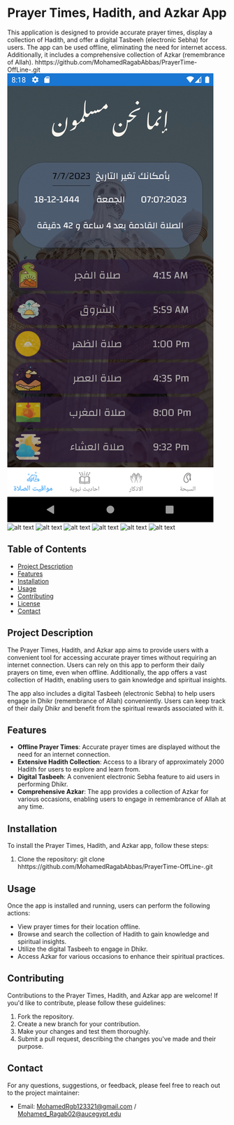 # Prayer Times, Hadith, and Azkar App

This application is designed to provide accurate prayer times, display a collection of Hadith, and offer a digital Tasbeeh (electronic Sebha) for users. The app can be used offline, eliminating the need for internet access. Additionally, it includes a comprehensive collection of Azkar (remembrance of Allah).
hhttps://github.com/MohamedRagabAbbas/PrayerTime-OffLine-.git
![Alt text](ScreenShots/Screenshot_1.png?raw=true "Title")
![alt text](https://github.com/[MohamedRagabAbbas]/[PrayerTime-OffLine-]/ScreenShots/Screenshot_1.png?raw=true)
![alt text](https://github.com/[MohamedRagabAbbas]/[PrayerTime-OffLine-]/ScreenShots/Screenshot_2.png?raw=true)
![alt text](https://github.com/[MohamedRagabAbbas]/[PrayerTime-OffLine-]/ScreenShots/Screenshot_3.png?raw=true)
![alt text](https://github.com/[MohamedRagabAbbas]/[PrayerTime-OffLine-]/ScreenShots/Screenshot_4.png?raw=true)
![alt text](https://github.com/[MohamedRagabAbbas]/[PrayerTime-OffLine-]/ScreenShots/Screenshot_5.png?raw=true)
![alt text](https://github.com/[MohamedRagabAbbas]/[PrayerTime-OffLine-]/ScreenShots/Screenshot_6.png?raw=true)

## Table of Contents

- [Project Description](#project-description)
- [Features](#features)
- [Installation](#installation)
- [Usage](#usage)
- [Contributing](#contributing)
- [License](#license)
- [Contact](#contact)

## Project Description

The Prayer Times, Hadith, and Azkar app aims to provide users with a convenient tool for accessing accurate prayer times without requiring an internet connection. Users can rely on this app to perform their daily prayers on time, even when offline. Additionally, the app offers a vast collection of Hadith, enabling users to gain knowledge and spiritual insights.

The app also includes a digital Tasbeeh (electronic Sebha) to help users engage in Dhikr (remembrance of Allah) conveniently. Users can keep track of their daily Dhikr and benefit from the spiritual rewards associated with it.

## Features

- **Offline Prayer Times**: Accurate prayer times are displayed without the need for an internet connection.
- **Extensive Hadith Collection**: Access to a library of approximately 2000 Hadith for users to explore and learn from.
- **Digital Tasbeeh**: A convenient electronic Sebha feature to aid users in performing Dhikr.
- **Comprehensive Azkar**: The app provides a collection of Azkar for various occasions, enabling users to engage in remembrance of Allah at any time.

## Installation

To install the Prayer Times, Hadith, and Azkar app, follow these steps:

1. Clone the repository:
git clone hhttps://github.com/MohamedRagabAbbas/PrayerTime-OffLine-.git


## Usage

Once the app is installed and running, users can perform the following actions:

- View prayer times for their location offline.
- Browse and search the collection of Hadith to gain knowledge and spiritual insights.
- Utilize the digital Tasbeeh to engage in Dhikr.
- Access Azkar for various occasions to enhance their spiritual practices.

## Contributing

Contributions to the Prayer Times, Hadith, and Azkar app are welcome! If you'd like to contribute, please follow these guidelines:

1. Fork the repository.
2. Create a new branch for your contribution.
3. Make your changes and test them thoroughly.
4. Submit a pull request, describing the changes you've made and their purpose.


## Contact

For any questions, suggestions, or feedback, please feel free to reach out to the project maintainer:

- Email: MohamedRgb123321@gmail.com / Mohamed_Ragab02@aucegypt.edu
